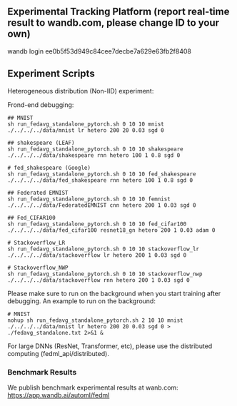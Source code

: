 ## Experimental Tracking Platform (report real-time result to wandb.com, please change ID to your own)
wandb login ee0b5f53d949c84cee7decbe7a629e63fb2f8408


## Experiment Scripts
Heterogeneous distribution (Non-IID) experiment:

Frond-end debugging:
``` 
## MNIST
sh run_fedavg_standalone_pytorch.sh 0 10 10 mnist ./../../../data/mnist lr hetero 200 20 0.03 sgd 0

## shakespeare (LEAF)
sh run_fedavg_standalone_pytorch.sh 0 10 10 shakespeare ./../../../data/shakespeare rnn hetero 100 1 0.8 sgd 0

# fed_shakespeare (Google)
sh run_fedavg_standalone_pytorch.sh 0 10 10 fed_shakespeare ./../../../data/fed_shakespeare rnn hetero 100 1 0.8 sgd 0

## Federated EMNIST
sh run_fedavg_standalone_pytorch.sh 0 10 10 femnist ./../../../data/FederatedEMNIST cnn hetero 200 1 0.03 sgd 0

## Fed_CIFAR100
sh run_fedavg_standalone_pytorch.sh 0 10 10 fed_cifar100 ./../../../data/fed_cifar100 resnet18_gn hetero 200 1 0.03 adam 0

# Stackoverflow_LR
sh run_fedavg_standalone_pytorch.sh 0 10 10 stackoverflow_lr ./../../../data/stackoverflow lr hetero 200 1 0.03 sgd 0

# Stackoverflow_NWP
sh run_fedavg_standalone_pytorch.sh 0 10 10 stackoverflow_nwp ./../../../data/stackoverflow rnn hetero 200 1 0.03 sgd 0
```

Please make sure to run on the background when you start training after debugging. An example to run on the background:
``` 
# MNIST
nohup sh run_fedavg_standalone_pytorch.sh 2 10 10 mnist ./../../../data/mnist lr hetero 200 20 0.03 sgd 0 > ./fedavg_standalone.txt 2>&1 &
```

For large DNNs (ResNet, Transformer, etc), please use the distributed computing (fedml_api/distributed). 


### Benchmark Results
We publish benchmark experimental results at wanb.com: \
https://app.wandb.ai/automl/fedml
